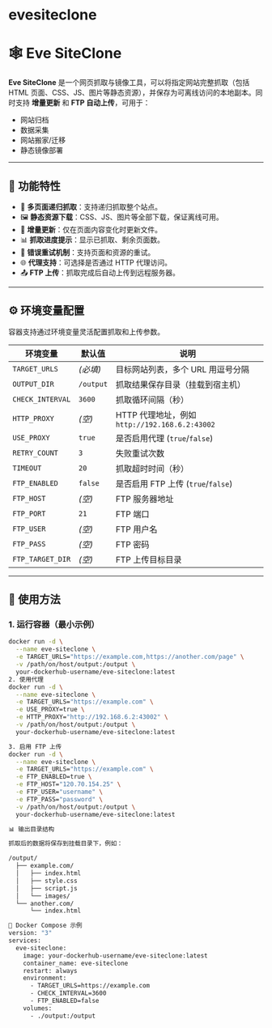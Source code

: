 # evesiteclone
# 🕸️ Eve SiteClone

**Eve SiteClone** 是一个网页抓取与镜像工具，可以将指定网站完整抓取（包括 HTML 页面、CSS、JS、图片等静态资源），并保存为可离线访问的本地副本。同时支持 **增量更新** 和 **FTP 自动上传**，可用于：  

- 网站归档  
- 数据采集  
- 网站搬家/迁移  
- 静态镜像部署  

---

## 🚀 功能特性

- 📂 **多页面递归抓取**：支持递归抓取整个站点。  
- 🖼️ **静态资源下载**：CSS、JS、图片等全部下载，保证离线可用。  
- 🔄 **增量更新**：仅在页面内容变化时更新文件。  
- 📊 **抓取进度提示**：显示已抓取、剩余页面数。  
- 📝 **错误重试机制**：支持页面和资源的重试。  
- 🌐 **代理支持**：可选择是否通过 HTTP 代理访问。  
- 📤 **FTP 上传**：抓取完成后自动上传到远程服务器。  

---

## ⚙️ 环境变量配置

容器支持通过环境变量灵活配置抓取和上传参数。  

| 环境变量 | 默认值 | 说明 |
|----------|--------|------|
| `TARGET_URLS` | *(必填)* | 目标网站列表，多个 URL 用逗号分隔 |
| `OUTPUT_DIR` | `/output` | 抓取结果保存目录（挂载到宿主机） |
| `CHECK_INTERVAL` | `3600` | 抓取循环间隔（秒） |
| `HTTP_PROXY` | *(空)* | HTTP 代理地址，例如 `http://192.168.6.2:43002` |
| `USE_PROXY` | `true` | 是否启用代理 (`true`/`false`) |
| `RETRY_COUNT` | `3` | 失败重试次数 |
| `TIMEOUT` | `20` | 抓取超时时间（秒） |
| `FTP_ENABLED` | `false` | 是否启用 FTP 上传 (`true`/`false`) |
| `FTP_HOST` | *(空)* | FTP 服务器地址 |
| `FTP_PORT` | `21` | FTP 端口 |
| `FTP_USER` | *(空)* | FTP 用户名 |
| `FTP_PASS` | *(空)* | FTP 密码 |
| `FTP_TARGET_DIR` | *(空)* | FTP 上传目标目录 |

---

## 🐳 使用方法

### 1. 运行容器（最小示例）

```bash
docker run -d \
  --name eve-siteclone \
  -e TARGET_URLS="https://example.com,https://another.com/page" \
  -v /path/on/host/output:/output \
  your-dockerhub-username/eve-siteclone:latest
2. 使用代理
docker run -d \
  --name eve-siteclone \
  -e TARGET_URLS="https://example.com" \
  -e USE_PROXY=true \
  -e HTTP_PROXY="http://192.168.6.2:43002" \
  -v /path/on/host/output:/output \
  your-dockerhub-username/eve-siteclone:latest

3. 启用 FTP 上传
docker run -d \
  --name eve-siteclone \
  -e TARGET_URLS="https://example.com" \
  -e FTP_ENABLED=true \
  -e FTP_HOST="120.70.154.25" \
  -e FTP_USER="username" \
  -e FTP_PASS="password" \
  -v /path/on/host/output:/output \
  your-dockerhub-username/eve-siteclone:latest

📊 输出目录结构

抓取后的数据将保存到挂载目录下，例如：

/output/
  ├── example.com/
  │   ├── index.html
  │   ├── style.css
  │   ├── script.js
  │   └── images/
  └── another.com/
      └── index.html

🔧 Docker Compose 示例
version: "3"
services:
  eve-siteclone:
    image: your-dockerhub-username/eve-siteclone:latest
    container_name: eve-siteclone
    restart: always
    environment:
      - TARGET_URLS=https://example.com
      - CHECK_INTERVAL=3600
      - FTP_ENABLED=false
    volumes:
      - ./output:/output
